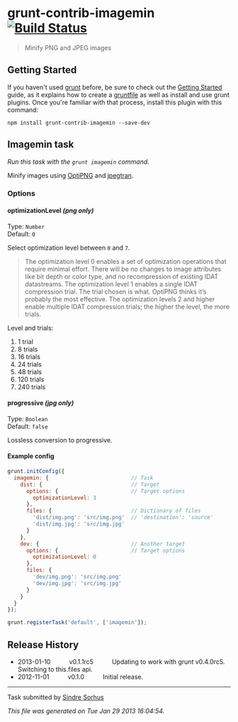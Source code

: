 # grunt-contrib-imagemin [![Build Status](https://secure.travis-ci.org/gruntjs/grunt-contrib-imagemin.png?branch=master)](http://travis-ci.org/gruntjs/grunt-contrib-imagemin)

> Minify PNG and JPEG images


## Getting Started
If you haven't used [grunt][] before, be sure to check out the [Getting Started][] guide, as it explains how to create a [gruntfile][Getting Started] as well as install and use grunt plugins. Once you're familiar with that process, install this plugin with this command:

```shell
npm install grunt-contrib-imagemin --save-dev
```

[grunt]: http://gruntjs.com/
[Getting Started]: https://github.com/gruntjs/grunt/blob/devel/docs/getting_started.md


## Imagemin task
_Run this task with the `grunt imagemin` command._

Minify images using [OptiPNG](http://optipng.sourceforge.net) and [jpegtran](http://jpegclub.org/jpegtran/).


### Options

#### optimizationLevel *(png only)*

Type: `Number`  
Default: `0`

Select optimization level between `0` and `7`.

> The optimization level 0 enables a set of optimization operations that require minimal effort. There will be no changes to image attributes like bit depth or color type, and no recompression of existing IDAT datastreams. The optimization level 1 enables a single IDAT compression trial. The trial chosen is what. OptiPNG thinks it’s probably the most effective. The optimization levels 2 and higher enable multiple IDAT compression trials; the higher the level, the more trials.

Level and trials:

1. 1 trial
2. 8 trials
3. 16 trials
4. 24 trials
5. 48 trials
6. 120 trials
7. 240 trials


#### progressive *(jpg only)*

Type: `Boolean`  
Default: `false`

Lossless conversion to progressive.

#### Example config

```javascript
grunt.initConfig({
  imagemin: {                          // Task
    dist: {                            // Target
      options: {                       // Target options
        optimizationLevel: 3
      },
      files: {                         // Dictionary of files
        'dist/img.png': 'src/img.png'  // 'destination': 'source'
        'dist/img.jpg': 'src/img.jpg'
      }
    },
    dev: {                             // Another target
      options: {                       // Target options
        optimizationLevel: 0
      },
      files: {
        'dev/img.png': 'src/img.png'
        'dev/img.jpg': 'src/img.jpg'
      }
    }
  }
});

grunt.registerTask('default', ['imagemin']);
```


## Release History

 * 2013-01-10   v0.1.1rc5   Updating to work with grunt v0.4.0rc5. Switching to this.files api.
 * 2012-11-01   v0.1.0   Initial release.

---

Task submitted by [Sindre Sorhus](http://github.com/sindresorhus)

*This file was generated on Tue Jan 29 2013 16:04:54.*
